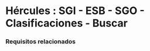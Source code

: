 # Hércules : SGI \- ESB \- SGO \- Clasificaciones \- Buscar



### Requisitos relacionados



  


  





